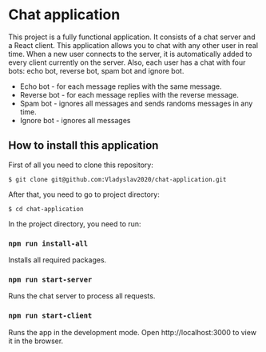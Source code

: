 # Chat application

This project is a fully functional application. It consists of a chat server and a React client. This application allows you to chat with any other user in real time. When a new user connects to the server, it is automatically added to every client currently on the server. Also, each user has a chat with four bots: echo bot, reverse bot, spam bot and ignore bot.
* Echo bot - for each message replies with the same message.
* Reverse bot - for each message replies with the reverse message.
* Spam bot - ignores all messages and sends randoms messages in any time.
* Ignore bot - ignores all messages

## How to install this application

First of all you need to clone this repository:

```
$ git clone git@github.com:Vladyslav2020/chat-application.git
```

After that, you need to go to project directory:

```
$ cd chat-application
```

In the project directory, you need to run:

### `npm run install-all`

Installs all required packages.

### `npm run start-server`

Runs the chat server to process all requests.

### `npm run start-client`

Runs the app in the development mode.
Open http://localhost:3000 to view it in the browser.
